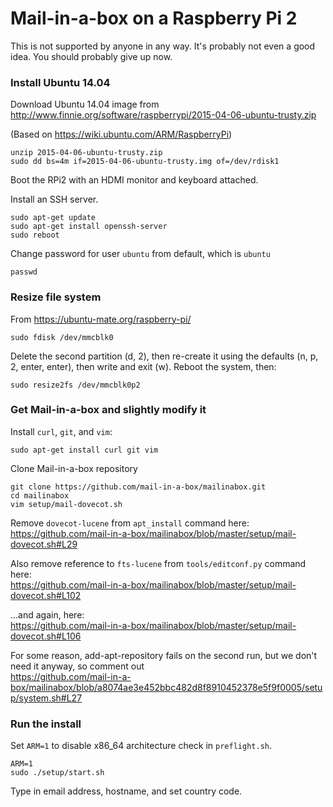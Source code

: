 # Mail-in-a-box on a Raspberry Pi 2 #

This is not supported by anyone in any way. It's probably not even a good idea. You should probably give up now.

### Install Ubuntu 14.04 ###

Download Ubuntu 14.04 image from http://www.finnie.org/software/raspberrypi/2015-04-06-ubuntu-trusty.zip

(Based on https://wiki.ubuntu.com/ARM/RaspberryPi)

    unzip 2015-04-06-ubuntu-trusty.zip
    sudo dd bs=4m if=2015-04-06-ubuntu-trusty.img of=/dev/rdisk1

Boot the RPi2 with an HDMI monitor and keyboard attached.

Install an SSH server.

    sudo apt-get update
    sudo apt-get install openssh-server
    sudo reboot

Change password for user `ubuntu` from default, which is `ubuntu`

    passwd

### Resize file system ###

From https://ubuntu-mate.org/raspberry-pi/

    sudo fdisk /dev/mmcblk0

Delete the second partition (d, 2), then re-create it using the defaults (n, p, 2, enter, enter), then write and exit (w). Reboot the system, then:

    sudo resize2fs /dev/mmcblk0p2

### Get Mail-in-a-box and slightly modify it ###

Install `curl`, `git`, and `vim`:

    sudo apt-get install curl git vim

Clone Mail-in-a-box repository

    git clone https://github.com/mail-in-a-box/mailinabox.git
    cd mailinabox
    vim setup/mail-dovecot.sh

Remove `dovecot-lucene` from `apt_install` command here:  
https://github.com/mail-in-a-box/mailinabox/blob/master/setup/mail-dovecot.sh#L29

Also remove reference to `fts-lucene` from `tools/editconf.py` command here:  
https://github.com/mail-in-a-box/mailinabox/blob/master/setup/mail-dovecot.sh#L102

...and again, here:  
https://github.com/mail-in-a-box/mailinabox/blob/master/setup/mail-dovecot.sh#L106

For some reason, add-apt-repository fails on the second run, but we don't need it anyway, so comment out  
https://github.com/mail-in-a-box/mailinabox/blob/a8074ae3e452bbc482d8f8910452378e5f9f0005/setup/system.sh#L27

### Run the install ###

Set `ARM=1` to disable x86_64 architecture check in `preflight.sh`.

    ARM=1
    sudo ./setup/start.sh

Type in email address, hostname, and set country code.
